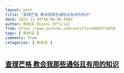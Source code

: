 ```yaml
---
layout: post
title: "查理芒格 教会我那些通俗且有用的知识"
date: 2023-11-30T08:00:06.000Z
author: 陈秋实 Qiushi Official
from: https://www.youtube.com/watch?v=4dAHOfYe05Q
tags: [ 陈秋实 ]
comments: True
categories: [ 陈秋实 ]
---
```

<!--1701331206000-->
[查理芒格 教会我那些通俗且有用的知识](https://www.youtube.com/watch?v=4dAHOfYe05Q)
------

<div>

</div>
